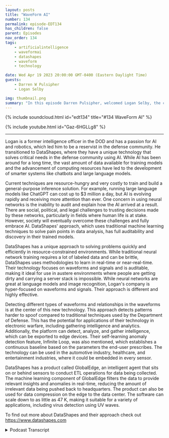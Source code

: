 ```yaml
---
layout: posts
title: "WaveForm AI"
number: 134
permalink: episode-EDT134
has_children: false
parent: Episodes
nav_order: 134
tags:
    - artificialintelligence
    - waveformai
    - datashapes
    - waveform
    - technology

date: Wed Apr 19 2023 20:00:00 GMT-0400 (Eastern Daylight Time)
guests:
    - Darren W Pulsipher
    - Logan Selby

img: thumbnail.png
summary: "In this episode Darren Pulsipher, welcomed Logan Selby, the co-founder and president of DataShapes, where they discuss a unique approach to Artificial Intelligence that is bucking the trend."
---
```


{% include soundcloud.html id="edt134" title="#134 WaveForm AI" %}

{% include youtube.html id="Gaz-6HGLLg8" %}

---

Logan is a former intelligence officer in the DOD and has a passion for AI and robotics, which led him to be a reservist in the defense community. He transitioned to DataShapes, where they have a unique technology that solves critical needs in the defense community using AI. While AI has been around for a long time, the vast amount of data available for training models and the advancement of computing resources have led to the development of smarter systems like chatbots and large language models.

Current techniques are resource-hungry and very costly to train and build a general-purpose inference solution. For example, running large language models like ChatGPT can cost up to $3 million a day, but AI is evolving rapidly and receiving more attention than ever. One concern in using neural networks is the inability to audit and explain how the AI arrived at a result. There are social, political, and legal challenges to trusting decisions made by these networks, particularly in fields where human life is at stake. However, society will eventually overcome these challenges and fully embrace AI.  DataShapes' approach, which uses traditional machine learning techniques to solve pain points in data analysis, has full auditability and discovery in their trained models.

DataShapes has a unique approach to solving problems quickly and efficiently in resource-constrained environments. While traditional neural network training requires a lot of labeled data and can be brittle, DataShapes uses methodologies to learn in real-time or near-real-time. Their technology focuses on waveforms and signals and is auditable, making it ideal for use in austere environments where people are getting dirty and carrying a server stack is impossible. While neural networks are great at language models and image recognition, Logan's company is hyper-focused on waveforms and signals. Their approach is different and highly effective.

Detecting different types of waveforms and relationships in the waveforms is at the center of this new technology. This approach detects patterns harder to spoof compared to traditional techniques used by the Department of Defense. This has the potential for applications of their technology in electronic warfare, including gathering intelligence and analytics. Additionally, the platform can detect, analyze, and gather intelligence, which can be exported to edge devices. Their self-learning anomaly detection feature, Infinite Loop, was also mentioned, which establishes a continuous baseline based on the parameters the end-user prescribes. The technology can be used in the automotive industry, healthcare, and entertainment industries, where it could be embedded in every sensor.

DataShapes has a product called GlobalEdge, an intelligent agent that sits on or behind sensors to conduct ETL operations for data being collected. The machine learning component of GlobalEdge filters the data to provide relevant insights and anomalies in real-time, reducing the amount of irrelevant data being pushed back to headquarters. The product can also be used for data compression on the edge to the data center. The software can scale down to as little as 47 K, making it suitable for a variety of applications, including virus detection using UV waves.

To find out more about DataShapes and their approach check out https://www.datashapes.com


<details>
<summary> Podcast Transcript </summary>

<p>﻿1</p>
<p>Hello, this is Darren</p>
<p>Pulsifpher, chief solution,architect of public sector at Intel.</p>
<p>And welcome to Embracing</p>
<p>Digital Transformation,where we investigate effective change,leveraging people processand technology.</p>
<p>On today's episode Way for me,</p>
<p>I was a special guest, Logan Selby'sco-founder and president of DataShapes.</p>
<p>Logan, welcome to the show.</p>
<p>Thanks, Darren. Appreciate.</p>
<p>I appreciate you.</p>
<p>And thanks for having me on.</p>
<p>Hey, Logan, we had dinner the other night.</p>
<p>We were thrown together at a dinner table.</p>
<p>We didn't know each other.</p>
<p>We sat next to each otherand we got to talkingand I went, this is super cool stuff,what you're doing.</p>
<p>But before we get into that, let's talka little bit about your background.</p>
<p>Where do you come from?</p>
<p>Logan Give me like a two or three minute.</p>
<p>What's where?</p>
<p>Who is Logan? Where do you come from?</p>
<p>Yeah, Yeah. No, absolutely.</p>
<p>So I spent most of my careerin the intelligence community in and DOD,mostly as an intelligence officer.</p>
<p>I spent time overseas.</p>
<p>I lived overseasfor an extended period of timein Germany and then didseveral different deployments.</p>
<p>I supported a bunch of differentorganizations throughout the intelligencecommunity during my time.</p>
<p>I'm still actively involvedon the defense side.</p>
<p>So currently athe lead for a time in roboticsfor organizationcalled the 75th Innovation Command.</p>
<p>We're a direct reporting unitto Army Futures Command,but we're reserve elements.</p>
<p>So I'm a reserve officer in the U.S.</p>
<p>Army, but I left full timegovernment service back in 2018 and spentsome time in the Fortune 500 environmentand worked for some startupsin the robotics communityand about 2000 in 2020.</p>
<p>I started advising for data shapesas a defense advisor because weat that point in timeknew that the technology, the data shapeshad was a perfect fitfor the defense community.</p>
<p>And then we got an injectionof capital in 2021,which allowed me to come on fulltime to run the company in 2022.</p>
<p>So I've been a data shapesince full time, since January of 22.</p>
<p>But on the academia side,you have a master's degree in data scienceand applied machine learning and a Ph.D.focused on autonomous systems.</p>
<p>So hence my sense, my attractionto robotics for the for the DOD.</p>
<p>But do do a lot of work stillfor the Army, like I said, as a reservist.</p>
<p>So I'm actively involved inwhat's going on in thethe autonomous systems and roboticscommunity throughout industry,academia and throughout the DOD.</p>
<p>Oh, that's awesome.</p>
<p>Now, whywhy move away from super cool robots?</p>
<p>So I've always data shapes.</p>
<p>Yeah,</p>
<p>I've always had an attraction for AI.</p>
<p>Like I said on Met,my master's program was really focusedon applied machine learning.</p>
<p>So I have a huge attraction toto that side of the business,which I wouldn't say is fully separatedfrom the robotics community.</p>
<p>But oh, no. No, it's it's tied. To it.</p>
<p>Definitely hardware versus softwareequation there.</p>
<p>But but no,data Shapes has a very unique technologythat solves a very critical needin the defense communityand throughout some other industriesthat I saw right away.</p>
<p>So it made sense for me to come aboard.</p>
<p>I felt like I could really push itand get it to the place it needed to be.</p>
<p>And we're we're thriving.</p>
<p>So we're we're finding our placein the world and in turning a lot of headsdoing so.</p>
<p>All right.</p>
<p>Before we get into ittoday, let's talk about AI in general.</p>
<p>When people hear about A.I.,they're hearing about chat, GPT,generative AI, large language models.</p>
<p>It's all the rage right now, right?</p>
<p>And we knowchatbots can conquer the world, right?</p>
<p>They've already proventhat they scared everyone.</p>
<p>There's a moratorium. Supposedly.</p>
<p>No ones do it. A moratorium.</p>
<p>Everyone knows that.</p>
<p>That's just their wayof slowing everyone else down.</p>
<p>What are your opinions on just the AI A.I.in general?</p>
<p>And then I want to talk a little bitabout a year guys's approach,which is very different.</p>
<p>Sure. Sure.</p>
<p>You know, so A.I.has been around for a long time,even deep learning modelsthat people like to throw around now.</p>
<p>You know, deep learning has been aroundfor for a long time as well.</p>
<p>I think now, you know,we're at a place in societywhere the amount of data that's availableto be pushed through some of these modelsfor training is is is extremely vast.</p>
<p>So that's why we're gettingsome of these very, very smart systemslike Chad GPT that can do a lot of thesedifferent things and kind of on demandand the computing resourceshave have evolved to a place to wherethey're readily more readily available,</p>
<p>I would say to, to allow peopleto do these things.</p>
<p>But it still requires a lot of resources.</p>
<p>It's an expensive thing to run.</p>
<p>You know, I think Chad GPT cost somewherebetween 3 to $5 million a dayjust just to run it now then that's.</p>
<p>Just to spit out what we already know.</p>
<p>Exactly. Exactly.</p>
<p>So there's there's a lot to it,but I'm happythat AI is getting getting the attentionthat it is.</p>
<p>I I'm definitely not on the teamthat we need to stop it.</p>
<p>I think it's</p>
<p>I think it's evolving at a rapid pace.</p>
<p>And I think we have to havean understandingof how it's going to be used and what it'sgoing to use for and who's using it.</p>
<p>But I definitely don't think we needto put a moratorium on it at this point.</p>
<p>So I have a question about that,because most of most of the airthat we hear about today and peoplein industry and outside of industryhave always heard of neural networks.</p>
<p>Right?</p>
<p>We're listening to oh,we need the program to operatelike our brain operatesusing neural networksand the whole concept behind it.</p>
<p>That's the big push in AI today.</p>
<p>Would you say that's true, Correct?</p>
<p>Correct. Yeah.</p>
<p>So neural networks,you know, if you're an unfamiliarto the audience,you know, neural networks are essentially,you know, layered parametric equationsthat are stacked on top of each otherto to perform a dutyutilizing mathematics.</p>
<p>The problem with neural networks isyou don't really knowhow or why a decision is made.</p>
<p>So an input goes in.</p>
<p>It is it is worked through the networkand then you get an outputand it's really hard to tellwhy that output is thereor how it got to that conclusion.</p>
<p>You may be able to point back to the datathat the model was trained on to saypotentially why this output waswas given based on this training datathat was shoved into the model.</p>
<p>But there's really no auditability there.</p>
<p>So the EXPLAINABILITYis kind of nonexistent.</p>
<p>Well, yeah.</p>
<p>And I remember there were some court casesaround this specific CLE, right.</p>
<p>How can we trust a convolutedneural network?</p>
<p>How can we trust any of theneural networks that are out there?</p>
<p>Because I have no proof of accuracy.</p>
<p>I have no way of determininghow it got to the answer that it got to.</p>
<p>Exactly.</p>
<p>Especially on the defense sidein other industries as well.</p>
<p>You know, where you have life, limb,eyesite involved, you know, trusting,trusting a decision something's madethat could result in a kinetic typeactivity is is onethat you have to be extra cautious on.</p>
<p>And so having something that's not ableto be audited is troublesome.</p>
<p>Do you think do you think as a societyis going to be able to overcome that?</p>
<p>Obviously,we already have overcome some of that, butdo you think we'll ever get to the pointwhere we fully trust a neural networkor that that technique of AI, becausethere's more than one technique of A.I.?</p>
<p>That's what we're going to talk about?</p>
<p>No, exactly. Exactly.</p>
<p>I think I think we will as a society,</p>
<p>I think eventually we'll just assumethat risk and say,you know, hey, it's providing a servicewhen it comes to,</p>
<p>I guess, more on the consumer side.</p>
<p>I don't know if we'll ever get to thatplace on the on the defense side unlesswe see some,you know, 99.99% resultsstatistically speaking,</p>
<p>You know, but it could get there.</p>
<p>I think it could get close.</p>
<p>But I think we're still a ways away.</p>
<p>No network.</p>
<p>That's the big buzz of the day.</p>
<p>We even have chips at Intel that doneuromorphic processing because, I mean,that's that's where every all the researchwell, all the big money is right now.</p>
<p>But you guys have a different approach.</p>
<p>We do.</p>
<p>I love this approach because it'sa simple approach to me.</p>
<p>It's it's not following the crowd.</p>
<p>I love people that kind of go againstagainst the grain because you spit outand you have this wonderful new technologythat that does wonderful things.</p>
<p>So explain a little bitabout why you guys decidedwhen you first startedlooking at your use cases, whyyou decided to go this different routeinstead of the traditional neural network?</p>
<p>Well, sure, sure.</p>
<p>So, you know,data shapes is mature in its technology.</p>
<p>So we've been aroundor I would say data shapes as IPhas been around for about a decade.</p>
<p>So our original engineering teamgot togetheralmost ten years ago now and developedthe technology that we have today.</p>
<p>And so that when they first lookedat some of the pain pointsthat were around at the time,they realized that they could be solvedwith traditional machine learning.</p>
<p>So looking at youryour data science one on one, your Knearest neighbor type algorithms, supportvector machines, things like thatthat you hear about and in,like I said, data science one on one.</p>
<p>But they took that technologyand they evolved it several, several,several layers ahead, I would say.</p>
<p>And then and that's kindof where our secret sauce liesas far as our patents go.</p>
<p>But they found thatthose simple approaches were able to,number one, solve a lot of problemsquickly,efficientlyand in many different environments.</p>
<p>So, you know,ten years ago, your resource constrainedenvironments were even more so.</p>
<p>Nowadays, there's a lot more resourcesthat are available, but you stillpeople still need solutionsthat are on the edge, that are ableto be used in austere environmentswhere there's no networksthat where people are getting dirty.</p>
<p>You can't carry,you know, you can't jump out of aback of a plane with a server stack.</p>
<p>And so you know, you're going to needsomething that's able to betrusted, used in these environments,and that's extremely efficient.</p>
<p>And, you know, we'll talk a little moreabout this, but, you know,our solution is also auditable,which is another big factor.</p>
<p>Like I mentioned,when it comes to these kinetic typeactivities, you canyou can automate the entire workflow.</p>
<p>So you know why it's making the decisionthat it's making.</p>
<p>Exactly.</p>
<p>You know,from the initial training instance,all the waythrough the workflow to the output,you understand why the decision was madeand when and who trained it,and so on and so forth.</p>
<p>So this is interesting because you usesome of the same terminology that we usein, in traditional neural networktraining.</p>
<p>I'm training the model, right?</p>
<p>I'm doing inference.</p>
<p>You're using the same terminologies,but the underlying technologyis fundamentally different.</p>
<p>Correct? Correct.</p>
<p>Yeah.</p>
<p>It's it's thesome of the methods we use that,you know, people in the machine learningand AI community will understand iswe use a lot of zeroto few shot methodologies.</p>
<p>So we're actually learning in real timeor near real time.</p>
<p>So whatever dataset we're looking at,the data is coming in.</p>
<p>We're either using somethingthat supervised or an individualis actually looking at the data coming inand training that model in real time.</p>
<p>I always draw a boxbecause I think about our UI.</p>
<p>So enduser would be drawing a box around an itemand then telling the systemto learn it in real time versusyour neural net approach where it takesa lot of labeled data that's collecting,you know, thousands of imagesor thousands of,you know, whatever type of datathat you're trying to learn.</p>
<p>It takes a lot of it to feed itinto the model so it then can learn.</p>
<p>And then at the end of the day,that model's brittlebecause it's only as goodas the training data that you sent it.</p>
<p>So then if it's somethingif your output is wrongor it's incorrect, you have to go backand retrain that model and retrain it.</p>
<p>Yeah, it's hard to actually onand train a neural network.</p>
<p>Exactly. Soand so we're doing it in real time.</p>
<p>So if something is wrong,we can counter train in real timeor teach you something elseor don't show me this.</p>
<p>So that would be an example of a countercounter train. So don't.</p>
<p>Wait. So.</p>
<p>So why doesn'teveryone just use this stuff?</p>
<p>Why is everyonefocusing on neural networks?</p>
<p>Well, Ithink, you know, the Aurora methodologyisn't a panacea, I would say.</p>
<p>You know, there's definitelythe neural net solutions outthere are great at things,</p>
<p>I would say, and you're hearingabout a lot of them today.</p>
<p>So we talked about languagemodels, large language models.</p>
<p>GGP or image.</p>
<p>You know, neural networks are really goodat those thingsthat that technology,that science has been around for years.</p>
<p>So it's been perfectedstill resource heavy.</p>
<p>They they've come up with waysto get it a little smaller.</p>
<p>How we're utilizing our technologies,we're focusing ona completely different segment that othersdon't really talk about, and that'swaveforms, waveforms and signals.</p>
<p>Okay, So, so that'swhy that's why you can really focusis because you're saying</p>
<p>I'm not going to do a general AI right?</p>
<p>I'm going to focus on a specific type ofinput that comes into ISE,which is waveforms,correct? Correct. Yeah.</p>
<p>So we are hyper focused on on waveforms.</p>
<p>And when I when I say waveforms,you know, a lot of people think,especially if you're talking tolike somebody with a physics background,they'll say, well, images a waveformas well.</p>
<p>But you know, we're talkingmetaphorically,you know, the the the actual visualrepresentation of a of a waveformthat happens in the environment.</p>
<p>So, you know, you've EEG,radio frequency, vibration.</p>
<p>Even even voice, right?</p>
<p>Sound, even buoys sound. Yeah. Acoustics.</p>
<p>So that's that's the realm we play in.</p>
<p>And that's wherewe've really focused this technology.</p>
<p>That's really cool.</p>
<p>This kind of reminds me ofyou guys are like a specialist.</p>
<p>So if I, I come from a family of doctors,so I would not go to mymy brother, who's an oral surgeon,a specialist to have my appendixtaken out, even though I know he canbecause he's done general surgery rounds.</p>
<p>But if but I wouldn'tgo to a general surgeon toto have oral surgery done,my jaw replaced or whatever like that.</p>
<p>So you guys havehave you guys have special lostyour eye to certain types of problemsand input that that that you're looking atwhich I think is wonderful.</p>
<p>And that's a perfect analogy.</p>
<p>You know, sothere's there are some neural netbased solutions out there that have thatthat try.</p>
<p>And I think they do a decent job ofof waveform analysis.</p>
<p>But essentially the way they doit is through image.</p>
<p>So they arethey are taking the image of the way.</p>
<p>They take an image and drop. Yeah, yeah.</p>
<p>And so they're comparing itto other waveforms.</p>
<p>So it's it's very general.</p>
<p>So they're generalizing itjust in that process, let aloneso you know, the waywe're doing it using our technologies,we're actually digesting the waveform.</p>
<p>So we're taking what we call metrology,which are measurements of the waveform.</p>
<p>We're attaching metadata to that waveformin real time, which allows us to not onlylearn, learn everything that's happeningin the waveform, it allows us to query it.</p>
<p>So then if we run our AI throughany historical database of waveforms,you're able to do correlationsin real time of anything you've collectedhistorically as well.</p>
<p>Okay.</p>
<p>So let let's sounds super cool.</p>
<p>I know you guys are using vectorprocessingand things like thatbecause Intel's got vectorvector processing technologythat you guys can take advantage of.</p>
<p>And we talked a little bit about this,but let's, let's not go do too geeky.</p>
<p>I'm going to lose half the audienceif we do that.</p>
<p>Let's insteadlook at what can I actually use waveform</p>
<p>I forsure use cases.</p>
<p>I mean I mean you said sound inand anyyou know, in anything that produces a wavethat are waveformbut what can I practically use it for.</p>
<p>Yeah.</p>
<p>So so two two industriesthat we're working in right nowthat are complete polar opposites,one being defense.</p>
<p>You know, I've I've mentioned thata couple of times.</p>
<p>So on the defense side wherewe're working, we're working in signalsintelligence, electronic warfare,different types of acoustic signatures,things for on the intelligence sideof the house in defense.</p>
<p>But then we're also working in theentertainment industry just completely.</p>
<p>All right, Let's talk about entertainment,because this is going to be more in it.</p>
<p>Well, it'll be more entertaining.</p>
<p>Yeah, exactly. Exactly.</p>
<p>So we're doing a lot of work in music,so we're partner with somesome labels and some other organizationsthroughout the music industryto look at copyrightand artist attribution concerns.</p>
<p>And so.</p>
<p>Interesting.</p>
<p>Yeah, because it's that's, you know, audiolike you mentioned is a formand people don't necessarilythink about it like thatbecause there's a lot of solutionsout there that that try to compareaudio audio tracks for,you know, sampling and copyrightand things like that.</p>
<p>But the way we break down the waveformallows us to take it to the next level.</p>
<p>So there's issues in in music todaywhere even with this stuff,the generative AI stuff that's out now,there was an article that came out todayabout it,but generative, generative aside,you have social media influencers todaythat are there.</p>
<p>They're taking artists original tracksand then they're transforming themin a waythat can't be recognizedby other software.</p>
<p>And so they're taking,you know, yeah, let's say ten.</p>
<p>Other softwarethat's just straight pattern match.</p>
<p>Yes. Yeah.</p>
<p>So they're taking like a Taylor Swiftsong, for example, and putting it on itand putting it on there, their content,but they're transforming it.</p>
<p>So there's nothing that's attributingthat track back to Taylor Swift.</p>
<p>So there's, you know, royaltiesand all these thingsthat are owed to these artistsevery time their songs are usedthat they're not gettingbecause it's not able to be understood.</p>
<p>But the way our technology worksand the way we break down the waveforms,we actually learn it in a waythat we can pick out transformationsof the songs, which is is currentlyfrom our understanding.</p>
<p>There's there's a couple of companiesthat are dabbling in itout there,but we've really, really honed it inand have extremely,extremely robust solution.</p>
<p>So that goes to detection.</p>
<p>I'm hearing it does.</p>
<p>I can</p>
<p>I can use your I can use your technologyto detect different types of waveformsand relationships in the waveforms press,which is pretty slick,</p>
<p>I have to admit, becauseif we go to the Department of Defense,one of the techniques that people useis they use modulation or frequencyshiftingto get rid of of a to to spoofor confuse a guy from pattern matching.</p>
<p>But you guys could look at a relationshipthat's in the waveform itself,which would be harder toharder to spoof which. Correct?</p>
<p>Correct. Yeah.</p>
<p>So that's that's oneyou know especially when it comesto, you know, jamming and spoofing.</p>
<p>There's you know, I would say, you know,we've been in the Middle East for</p>
<p>So the the we haven't really had anear-peer adversary that we've came acrossup until now that has atechnology on the offensive sideof electronic warfare.</p>
<p>So that's a new, you know, areafor us too, that we're really trying todabble into,really pull more intelligence out of it</p>
<p>From a defensive perspective and analyticsperspective of electronic warfare.</p>
<p>There's a lot of intelligence thereto be gathered that's not not really beenexploited to date because there hasn'tbeen a software like ourspulling that that intelligenceout of the way for waveformreciprocal. All right.</p>
<p>So detection is that your main thing isjust I shouldn't say just detection.</p>
<p>It's a big deal.</p>
<p>Can I do any transformationfrom from these waveforms as wellthat you guys are detecting?</p>
<p>I mean, whatwhat other things can I do with it?</p>
<p>So so we areyou know, we have a pretty robust platformthat does the detectionbecause our software,our technology is so lightweight,we're actually ableto embed it on different things.</p>
<p>And so we have, you know,just for our product profile,you know, we have a softwarethat does the analytics,it does the detection, it does thereally the intelligence gathering.</p>
<p>It allows you to do correlation.</p>
<p>Then you can also create applicationsthat then can be exported to edge devices,and that software can be the mothershipsoftware,like we call it, the actual productwhere you're doing that can be doneon, you know, a ruggedized tablet.</p>
<p>It can be done, you know, on a laptop.</p>
<p>And then you can create these executablesthat can go downto the microprocessor level.</p>
<p>So so that that's coolbecause I can really pushapplications out to the edge,completely disconnected.</p>
<p>Correct.</p>
<p>And still get all of all of thatinformation, including self learning.</p>
<p>Right. Exactly.</p>
<p>So that's that's,that's one of our other productsthat that is that we call infinite loop.</p>
<p>So it is a a self learninganomaly detection, still detection,but it's essentially,you know, deploy and let it go.</p>
<p>So it's a self-learning applicationwhere it will establish a baselinecontinuously.</p>
<p>So based on the parametersthat an end user would prescribe.</p>
<p>So if you want to deploy it and have it,you know, listenor monitor or whatever,you're going to assign that duty to be.</p>
<p>It will continuously and self learnthat environment that it's deployed. Andthat's pretty.</p>
<p>Is there any way that these edge nodescan share their modelswith other edge nodes that are maybelisting in a different place?</p>
<p>Oh, absolutely.</p>
<p>Is there any way to correlatethose models together?</p>
<p>Because my brain is like going,</p>
<p>I could deploy this easilyinto a car that my teenagers are driving.</p>
<p>Exactly. Yes.</p>
<p>Because it's a way for the way they driveis absolutely a way for.</p>
<p>No, Absolutely.</p>
<p>It's fast. And slow. There's you know,there's everything. Right.</p>
<p>And I think, you know, speaking of,you know, vehicles, we've donesome use cases in the past and some POCswith the automotive industry,and that's been one of the use cases.</p>
<p>You know, the way the way that we'recollecting our data, you know, we canand way that we can be embedded,we can be embedded on every sensor.</p>
<p>So today, you know, the the averagethe average sensor count on a vehiclecoming off the assembly linetoday is like 80.</p>
<p>You know, that's that's average.</p>
<p>You know, Tesla probably being at theat the top of the range.</p>
<p>But you know, average is around 80.</p>
<p>And think of all the datathat's being collected constantly.</p>
<p>One of the issues, though,and another issue that we sawwith our technology is the the vastamount of data that's being collected.</p>
<p>There's not really a pipe big enough topush that data back or it will come off.</p>
<p>Because 5G is going to solve all that.</p>
<p>It would be cost effective.</p>
<p>No, you're right. Soso this is something that this issomething I've been touting as well.</p>
<p>I want to push analytics out to the edgeso I can still getall the valuable informationwithout moving all the data.</p>
<p>Exactly. Exactly.</p>
<p>So that's and that's one of ourother products we have called Global Edge.</p>
<p>And Global Edgeis essentially an intelligent agentthat sits on that sensoror just behind the sensorand it conducts, you know, youryour normal ETL operations.</p>
<p>So extract, transform and load of the datathat's being pulled at thatat the collection point.</p>
<p>But then our machine learningis on the back end of that, which actuallyreduces the data even moreand then filters it for the insightsthat the end user wants,which will allow you to pushthat real time intelligence back,whether it's on a vehicle, it's on a,you know,some type of defense collection platformor it's on, you know, a piece of machineryin a factory.</p>
<p>So you're you're actually getting the datathat you wantand kind of weeding through the noise.</p>
<p>So you're not constantly pushing streamdata back.</p>
<p>That's irrelevant.</p>
<p>Well, and so I have a question around thatbecause some people would say,but there might be something specialin that noise.</p>
<p>So we're able towe're able to capture that as well.</p>
<p>But you're able to captureall the anomalies in the noise, right?</p>
<p>Correct. Correct. Yeah.</p>
<p>We're able to capture any anomalies,any insights.</p>
<p>But then we can capture thatthat that big picture data too.</p>
<p>So it doesn't go away.</p>
<p>We can retain retainthe collection, the normal collection.</p>
<p>It just won't beobviously won't be pushed back to theto the headquarters in real timelike the insights would, or any anomaliesthat would pop up in the noise.</p>
<p>So thisalso helps with data compressionon the edge to to the data center.</p>
<p>I can have I can have what do we call it?</p>
<p>I've got a project</p>
<p>I'm working on now, has reinforcedcollaborative learning, reinforcecollaborative learningbecause I've got all these edge nodesthat arethat are out theredoing their own learning. Right.</p>
<p>But I want them to share. Exactly.</p>
<p>Yeah.</p>
<p>So we've we've ranthrough a couple of different exerciseswhere, you know, the way that the datais being pulled back with whateverwhatever data frameworkthat you want to ingest thisor digest this into because it doesn'thave to be our software, you know,we can plug it into whateverdata framework that you want, but we'vesince we have that self-learning,there are ways where you canyou can kind of cross-pollinate or sharethe learned data across your portfolio.</p>
<p>Across the portfolio, Yeah.</p>
<p>So super cool. Super cool.</p>
<p>You mentionedyou mentioned that it's small.</p>
<p>How small is small?</p>
<p>So the smallest to datethat we've scaled it down to is 47 K</p>
<p>Whoa.</p>
<p>Whoa, whoa, wait.</p>
<p>This will run on my 64 Commodore.</p>
<p>It will. It will.</p>
<p>So we havethat is pretty that's pretty cool.</p>
<p>So historically,you know, prior to getting into defensein entertainment,we actually worked a lot in health care.</p>
<p>And so we came up with some productsa few years agothat were looking at handheld PCR devices.</p>
<p>So, you know, mouth swab detection.</p>
<p>And we were looking to detect hepatitis Cand we were doing thaton a small little cartridge.</p>
<p>And so we're able to scale the softwaredown to around 4750 Kto make that detection.</p>
<p>So obviously the more complexyou would want your email ops or your Moperations to be, you would probably scalethat up a little bit.</p>
<p>But we can keep it factor.</p>
<p>You can keep it pretty.</p>
<p>So that's you just have another thingyou guys can do virus detection with this.</p>
<p>We can.</p>
<p>Yeah. So that's in that examplewe were detecting hepatitis</p>
<p>C just based on UV waves.</p>
<p>Being reflectors going to say Yeah. Yeah.</p>
<p>Yeah.</p>
<p>That's, that's pretty,that's pretty darn slick.</p>
<p>Now see, you guys have opened upthis big huge aperture for me because now</p>
<p>I'm thinking, what other crazy thingscan I do that that come in waveforms?</p>
<p>There's a lot of things that come inwaveformswe talked a little bitthe other night at dinner about imageand video processingand you said could do it. Butyeah, it's not optimized for it, right?</p>
<p>Not that'd be like going that'd be likegoing to my brother for an appendectomy.</p>
<p>He could do it,but he doesn't have all the right tools.</p>
<p>He hasn't done them in years.</p>
<p>So I want to go tosomeone that knows how to do that in.</p>
<p>Exactly. Yeah.</p>
<p>I mean, like I said,the science on those two areashave been around for a long timeand not not that it hasn'tbeen around on on waveform and that typeof environment too, but it's onethat we are obviously specializing inand that's whywe're trying to stay extremely focusedright now in defense and entertainment.</p>
<p>Are there are industries that we planto scale this out to down the road,one being I think we'll get back intohealth care eventually.</p>
<p>But energy is another onethat we're interested in down the roadbecause current is a waveform, you know?</p>
<p>Oh, absolutely.</p>
<p>The lights are currentat a very granular leveland we've tested thatand it works rather well.</p>
<p>So that's onethat we would like to get into eventually.</p>
<p>You know,</p>
<p>I have a feeling the defense worldmight drag us in that in that directionanyway.</p>
<p>But that's that's onewe're we're holding off now.</p>
<p>But we've been asked lately I've beengetting a lot of questions about verydifferent types ofwave forms that we don'tnecessarily experience on earth.</p>
<p>So a lot of like space, spacewave gravitational waves,you know, electromagnetic type wavesthat are being emitted in space.</p>
<p>So that's another another area that we'rebeing approached about, too, which is.</p>
<p>Maybe maybe we'll find Ceti.</p>
<p>Maybe. Yeah. Now that's maybe.</p>
<p>Yeah, that's one. There you go.</p>
<p>We would love that.</p>
<p>We would love to chat with.</p>
<p>I know mymy co-founder and I are very interestedin that area, so I think it would be funjust to have the conversation.</p>
<p>No, no, this,this is really, really cool stuff.</p>
<p>Logan</p>
<p>The conversationwe had a dinner just carriedon, on the podcast was just wonderful.</p>
<p>I appreciate you coming on the show.</p>
<p>You have anything else?</p>
<p>Where can people find outmore about data, shapesand and find out moreabout what you guys are doing?</p>
<p>Yeah, yeah.</p>
<p>So our website datashapes.com,you can look us up on there,you can requestinformation, request a demo.</p>
<p>We have a pretty active</p>
<p>LinkedIn profile as well,so you can check us out on LinkedIn.</p>
<p>I'm on LinkedIn,so feel free to reach out to me directly.</p>
<p>But we're we're tryingto build our presence.</p>
<p>Like I said, this is we really juststarted our go to market this year.</p>
<p>So we are just nowstarting our marketing campaign.</p>
<p>So a lot of peopledon't know about us yet.</p>
<p>So we're trying to spread the word andtrying to getout there and be a little more visible.</p>
<p>So, you know, well.</p>
<p>Most definitely you guys are someoneto watch in the future,even I would say watch rightnow. Don't wait.</p>
<p>Watch these guys.</p>
<p>I think I think you've got somethingunique here that is excitingand I most definitely am going to dosome more due diligence with you guys.</p>
<p>Well, I appreciate it, Darren,and thanks for having us on.</p>
<p>Thank you for listeningto Embracing Digital Transformation today.</p>
<p>If you enjoyed our podcast,give it five stars on your favoritepodcasting site or YouTube channel,you can find out more informationabout embracing digital transformationand embracingdigital.org</p>
<p>Until next time, go outand do something wonderful.</p>

</details>

